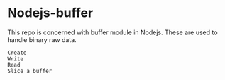# Nodejs-buffer
This repo is concerned with buffer module in Nodejs.
These are used to handle binary raw data.
    
    Create 
    Write
    Read
    Slice a buffer 

